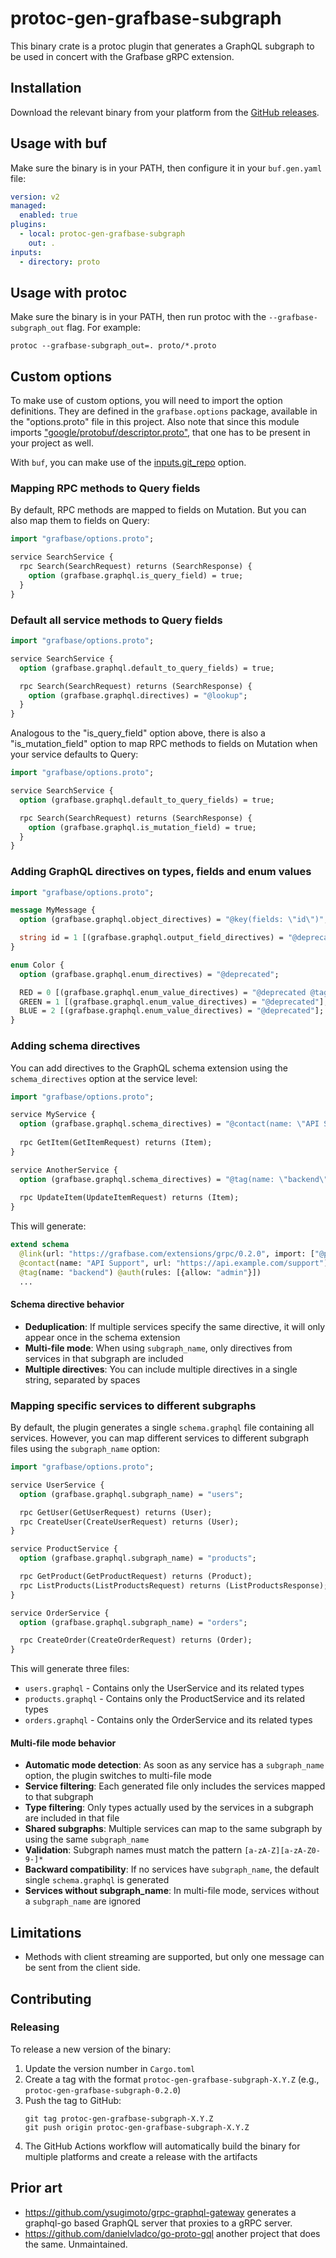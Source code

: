 # protoc-gen-grafbase-subgraph

This binary crate is a protoc plugin that generates a GraphQL subgraph to be used in concert with the Grafbase gRPC extension.

## Installation

Download the relevant binary from your platform from the [GitHub releases](https://github.com/grafbase/extensions/releases?q=protoc-gen-grafbase-subgraph&expanded=true).

## Usage with buf

Make sure the binary is in your PATH, then configure it in your `buf.gen.yaml` file:

```yaml
version: v2
managed:
  enabled: true
plugins:
  - local: protoc-gen-grafbase-subgraph
    out: .
inputs:
  - directory: proto
```

## Usage with protoc

Make sure the binary is in your PATH, then run protoc with the `--grafbase-subgraph_out` flag. For example:

```
protoc --grafbase-subgraph_out=. proto/*.proto
```

## Custom options

To make use of custom options, you will need to import the option definitions. They are defined in the `grafbase.options` package, available in the "options.proto" file in this project. Also note that since this module imports ["google/protobuf/descriptor.proto"](https://github.com/protocolbuffers/protobuf/blob/8228ee42b512cc330971e61bc9b86935a59f3477/src/google/protobuf/descriptor.proto), that one has to be present in your project as well.

With `buf`, you can make use of the [inputs.git_repo](https://buf.build/docs/configuration/v2/buf-gen-yaml/#git_repo) option.

### Mapping RPC methods to Query fields

By default, RPC methods are mapped to fields on Mutation. But you can also map them to fields on Query:

```protobuf
import "grafbase/options.proto";

service SearchService {
  rpc Search(SearchRequest) returns (SearchResponse) {
    option (grafbase.graphql.is_query_field) = true;
  }
}
```

### Default all service methods to Query fields

```protobuf
import "grafbase/options.proto";

service SearchService {
  option (grafbase.graphql.default_to_query_fields) = true;

  rpc Search(SearchRequest) returns (SearchResponse) {
    option (grafbase.graphql.directives) = "@lookup";
  }
}
```

Analogous to the "is_query_field" option above, there is also a "is_mutation_field" option to map RPC methods to fields on Mutation when your service defaults to Query:

```protobuf
import "grafbase/options.proto";

service SearchService {
  option (grafbase.graphql.default_to_query_fields) = true;

  rpc Search(SearchRequest) returns (SearchResponse) {
    option (grafbase.graphql.is_mutation_field) = true;
  }
}
```

### Adding GraphQL directives on types, fields and enum values

```protobuf
import "grafbase/options.proto";

message MyMessage {
  option (grafbase.graphql.object_directives) = "@key(fields: \"id\")";

  string id = 1 [(grafbase.graphql.output_field_directives) = "@deprecated"];
}

enum Color {
  option (grafbase.graphql.enum_directives) = "@deprecated";

  RED = 0 [(grafbase.graphql.enum_value_directives) = "@deprecated @tag(name: \"private\")"];
  GREEN = 1 [(grafbase.graphql.enum_value_directives) = "@deprecated"];
  BLUE = 2 [(grafbase.graphql.enum_value_directives) = "@deprecated"];
}
```

### Adding schema directives

You can add directives to the GraphQL schema extension using the `schema_directives` option at the service level:

```protobuf
import "grafbase/options.proto";

service MyService {
  option (grafbase.graphql.schema_directives) = "@contact(name: \"API Support\", url: \"https://api.example.com/support\")";
  
  rpc GetItem(GetItemRequest) returns (Item);
}

service AnotherService {
  option (grafbase.graphql.schema_directives) = "@tag(name: \"backend\") @auth(rules: [{allow: \"admin\"}])";
  
  rpc UpdateItem(UpdateItemRequest) returns (Item);
}
```

This will generate:

```graphql
extend schema
  @link(url: "https://grafbase.com/extensions/grpc/0.2.0", import: ["@protoServices", "@protoEnums", "@protoMessages", "@grpcMethod"])
  @contact(name: "API Support", url: "https://api.example.com/support")
  @tag(name: "backend") @auth(rules: [{allow: "admin"}])
  ...
```

#### Schema directive behavior

- **Deduplication**: If multiple services specify the same directive, it will only appear once in the schema extension
- **Multi-file mode**: When using `subgraph_name`, only directives from services in that subgraph are included
- **Multiple directives**: You can include multiple directives in a single string, separated by spaces

### Mapping specific services to different subgraphs

By default, the plugin generates a single `schema.graphql` file containing all services. However, you can map different services to different subgraph files using the `subgraph_name` option:

```protobuf
import "grafbase/options.proto";

service UserService {
  option (grafbase.graphql.subgraph_name) = "users";

  rpc GetUser(GetUserRequest) returns (User);
  rpc CreateUser(CreateUserRequest) returns (User);
}

service ProductService {
  option (grafbase.graphql.subgraph_name) = "products";

  rpc GetProduct(GetProductRequest) returns (Product);
  rpc ListProducts(ListProductsRequest) returns (ListProductsResponse);
}

service OrderService {
  option (grafbase.graphql.subgraph_name) = "orders";

  rpc CreateOrder(CreateOrderRequest) returns (Order);
}
```

This will generate three files:
- `users.graphql` - Contains only the UserService and its related types
- `products.graphql` - Contains only the ProductService and its related types
- `orders.graphql` - Contains only the OrderService and its related types

#### Multi-file mode behavior

- **Automatic mode detection**: As soon as any service has a `subgraph_name` option, the plugin switches to multi-file mode
- **Service filtering**: Each generated file only includes the services mapped to that subgraph
- **Type filtering**: Only types actually used by the services in a subgraph are included in that file
- **Shared subgraphs**: Multiple services can map to the same subgraph by using the same `subgraph_name`
- **Validation**: Subgraph names must match the pattern `[a-zA-Z][a-zA-Z0-9-]*`
- **Backward compatibility**: If no services have `subgraph_name`, the default single `schema.graphql` is generated
- **Services without subgraph_name**: In multi-file mode, services without a `subgraph_name` are ignored

## Limitations

- Methods with client streaming are supported, but only one message can be sent from the client side.

## Contributing

### Releasing

To release a new version of the binary:

1. Update the version number in `Cargo.toml`
2. Create a tag with the format `protoc-gen-grafbase-subgraph-X.Y.Z` (e.g., `protoc-gen-grafbase-subgraph-0.2.0`)
3. Push the tag to GitHub:
   ```
   git tag protoc-gen-grafbase-subgraph-X.Y.Z
   git push origin protoc-gen-grafbase-subgraph-X.Y.Z
   ```
4. The GitHub Actions workflow will automatically build the binary for multiple platforms and create a release with the artifacts

## Prior art

- https://github.com/ysugimoto/grpc-graphql-gateway generates a graphql-go based GraphQL server that proxies to a gRPC server.
- https://github.com/danielvladco/go-proto-gql another project that does the same. Unmaintained.
